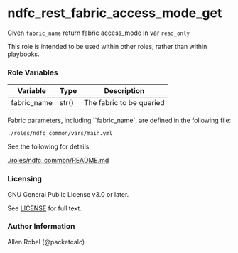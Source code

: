 # ndfc_rest_fabric_access_mode_get

Given ``fabric_name`` return fabric access_mode in var ``read_only``

This role is intended to be used within other roles, rather than within playbooks.

### Role Variables

Variable        | Type  | Description
----------------|-------|----------------------------------------
fabric_name     | str() | The fabric to be queried

Fabric parameters, including ``fabric_name`, are defined in the following file:

``./roles/ndfc_common/vars/main.yml``

See the following for details:

[./roles/ndfc_common/README.md](https://github.com/allenrobel/ndfc-roles/tree/master/roles/ndfc_common/README.md)

### Licensing

GNU General Public License v3.0 or later.

See [LICENSE](https://www.gnu.org/licenses/gpl-3.0.txt) for full text.

### Author Information

Allen Robel (@packetcalc)
